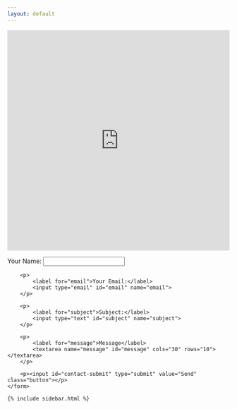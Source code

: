 ```yaml
---
layout: default
---
```

<iframe width='100%' height='500px' frameBorder='0' src='https://a.tiles.mapbox.com/v4/dimdev.l8h1acp0/attribution,zoompan,geocoder,share.html?access_token=pk.eyJ1IjoiZGltZGV2IiwiYSI6IlM2RWhINUEifQ.f8o-OSDJ_OwozYsL89QvoQ'></iframe>
<form id="cform" class="contact" action="contact.php">
		<p>
			<label for="name">Your Name:</label>
			<input type="text" id="name" name="name">
		</p>

		<p>
			<label for="email">Your Email:</label>
			<input type="email" id="email" name="email">
		</p>

		<p>
			<label for="subject">Subject:</label>
			<input type="text" id="subject" name="subject">
		</p>

		<p>
			<label for="message">Message</label>
			<textarea name="message" id="message" cols="30" rows="10"></textarea>
		</p>

		<p><input id="contact-submit" type="submit" value="Send" class="button"></p>
	</form>
    
    {% include sidebar.html %}